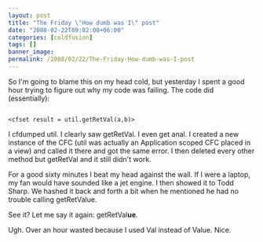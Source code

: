 ```yaml
---
layout: post
title: "The Friday \"How dumb was I\" post"
date: "2008-02-22T09:02:00+06:00"
categories: [coldfusion]
tags: []
banner_image: 
permalink: /2008/02/22/The-Friday-How-dumb-was-I-post
---
```


So I'm going to blame this on my head cold, but yesterday I spent a good hour trying to figure out why my code was failing. The code did (essentially):

<code>
&lt;cfset result = util.getRetVal(a,b)&gt;
</code>

I cfdumped util. I clearly saw getRetVal. I even get anal. I created a new instance of the CFC (util was actually an Application scoped CFC placed in a view) and called it there and got the same error. I then deleted every other method but getRetVal and it still didn't work.

For a good sixty minutes I beat my head against the wall. If I were a laptop, my fan would have sounded like a jet engine. I then showed it to Todd Sharp. We hashed it back and forth a bit when he mentioned he had no trouble calling getRetValue.

See it? Let me say it again: getRetVal<b>ue</b>.

Ugh. Over an hour wasted because I used Val instead of Value. Nice.